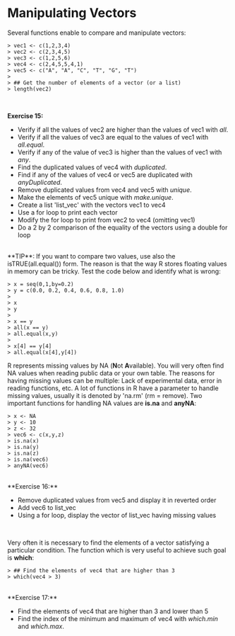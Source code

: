 # Manipulating Vectors


Several functions enable to compare and manipulate vectors:


```
> vec1 <- c(1,2,3,4)
> vec2 <- c(2,3,4,5)
> vec3 <- c(1,2,5,6)
> vec4 <- c(2,4,5,5,4,1)
> vec5 <- c("A", "A", "C", "T", "G", "T")
>
> ## Get the number of elements of a vector (or a list)
> length(vec2)
```
<br>

**Exercise 15:**

  + Verify if all the values of vec2 are higher than the values of vec1 with *all*.
  + Verify if all the values of vec3 are equal to the values of vec1 with *all.equal*.
  + Verify if any of the value of vec3 is higher than the values of vec1 with *any*.
  + Find the duplicated values of vec4 with *duplicated*.
  + Find if any of the values of vec4 or vec5 are duplicated with *anyDuplicated*.
  + Remove duplicated values from vec4 and vec5 with *unique*.
  + Make the elements of vec5 unique with *make.unique*.
  + Create a list 'list_vec' with the vectors vec1 to vec4
  + Use a for loop to print each vector
  + Modify the for loop to print from vec2 to vec4 (omitting vec1)
  + Do a 2 by 2 comparison of the equality of the vectors using a double for loop


<br>
**TIP**: If you want to compare two values, use also the isTRUE(all.equal()) form. The reason is that the way R stores floating values in memory can be tricky. Test the code below and identify what is wrong:
<br>

```
> x = seq(0,1,by=0.2)
> y = c(0.0, 0.2, 0.4, 0.6, 0.8, 1.0)
>
> x
> y
>
> x == y
> all(x == y)
> all.equal(x,y)
>
> x[4] == y[4]
> all.equal(x[4],y[4])
```


R represents missing values by NA (**N**ot **A**vailable). You will very often find NA values when reading public data or your own table. The reasons for having missing values can be multiple: Lack of experimental data, error in reading functions, etc. A lot of functions in R have a parameter to handle missing values, usually it is denoted by 'na.rm' (rm = remove). Two important functions for handling NA values are **is.na** and **anyNA**:


```
> x <- NA
> y <- 10
> z <- 32
> vec6 <- c(x,y,z)
> is.na(x)
> is.na(y)
> is.na(z)
> is.na(vec6)
> anyNA(vec6)
```

<br>
**Exercise 16:**

  + Remove duplicated values from vec5 and display it in reverted order
  + Add vec6 to list_vec
  + Using a for loop, display the vector of list_vec having missing values

<br>

Very often it is necessary to find the elements of a vector satisfying a particular condition. The function which is very useful to achieve such goal is **which**:


```
> ## Find the elements of vec4 that are higher than 3
> which(vec4 > 3)
```

<br>
**Exercise 17:**

  + Find the elements of vec4 that are higher than 3 and lower than 5
  + Find the index of the minimum and maximum of vec4 with *which.min* and *which.max*.



